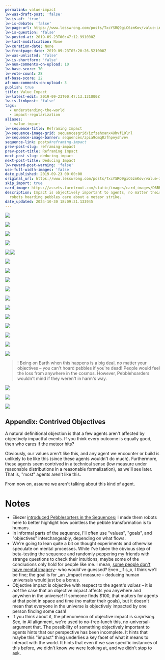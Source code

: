 ```yaml
---
permalink: value-impact
lw-was-draft-post: 'false'
lw-is-af: 'true'
lw-is-debate: 'false'
lw-page-url: https://www.lesswrong.com/posts/TxcYSRQ9giC6zmKov/value-impact
lw-is-question: 'false'
lw-posted-at: 2019-09-23T00:47:12.991000Z
lw-last-modification: None
lw-curation-date: None
lw-frontpage-date: 2019-09-23T05:20:26.521000Z
lw-was-unlisted: 'false'
lw-is-shortform: 'false'
lw-num-comments-on-upload: 10
lw-base-score: 70
lw-vote-count: 28
af-base-score: 22
af-num-comments-on-upload: 3
publish: true
title: Value Impact
lw-latest-edit: 2019-09-23T00:47:13.121000Z
lw-is-linkpost: 'false'
tags:
  - understanding-the-world
  - impact-regularization
aliases:
  - value-impact
lw-sequence-title: Reframing Impact
lw-sequence-image-grid: sequencesgrid/izfzehxanx48hvf10lnl
lw-sequence-image-banner: sequences/zpia9omq0zfhpeyshvev
sequence-link: posts#reframing-impact
prev-post-slug: reframing-impact
prev-post-title: Reframing Impact
next-post-slug: deducing-impact
next-post-title: Deducing Impact
lw-reward-post-warning: 'false'
use-full-width-images: 'false'
date_published: 2019-09-23 00:00:00
original_url: https://www.lesswrong.com/posts/TxcYSRQ9giC6zmKov/value-impact
skip_import: true
card_image: https://assets.turntrout.com/static/images/card_images/D6Bhmv6.png
description: Impact is objectively important to agents, no matter their goals. Even
  robots hoarding pebbles care about a meteor strike.
date_updated: 2024-10-30 18:09:31.133945
---
```





![](https://assets.turntrout.com/static/images/posts/lG9je1g.avif)

![](https://assets.turntrout.com/static/images/posts/1hJa51n.avif)

![](https://assets.turntrout.com/static/images/posts/geDXLLG.avif)

![](https://assets.turntrout.com/static/images/posts/zMxBlb0.avif)

![](https://assets.turntrout.com/static/images/posts/tupgltr.avif)![](https://assets.turntrout.com/static/images/posts/kNG5for.avif)

![](https://assets.turntrout.com/static/images/posts/BtzHnUq.avif)

![](https://assets.turntrout.com/static/images/posts/jaHW2pp.avif)

![](https://assets.turntrout.com/static/images/posts/MmtIR5e.avif)

![](https://assets.turntrout.com/static/images/posts/S1KiiUj.avif)

![](https://assets.turntrout.com/static/images/posts/9ZqUDO6.avif)

![](https://assets.turntrout.com/static/images/posts/TT61fRC.avif)

![](https://assets.turntrout.com/static/images/posts/JGA0KAj.avif)

![](https://assets.turntrout.com/static/images/posts/ZBG9SXA.avif)

![](https://assets.turntrout.com/static/images/posts/IhjRIpN.avif)

![](https://assets.turntrout.com/static/images/posts/lsJLMDk.avif)

![](https://assets.turntrout.com/static/images/posts/OBmQUKm.avif)

> ! Being on Earth when this happens is a big deal, no matter your objectives – you can't hoard pebbles if you're dead! People would feel the loss from anywhere in the cosmos. However, Pebblehoarders wouldn't mind if they weren't in harm's way.

![](https://assets.turntrout.com/static/images/posts/zKM6Bt9.avif)

![](https://assets.turntrout.com/static/images/posts/ZOAeuoe.avif)

![](https://assets.turntrout.com/static/images/posts/fzLD7kQ.avif)

## Appendix: Contrived Objectives

A natural definitional objection is that a few agents aren't affected by objectively impactful events. If you think every outcome is equally good, then who cares if the meteor hits?

Obviously, our values aren't like this, and any agent we encounter or build is unlikely to be like this (since these agents wouldn't do much). Furthermore, these agents seem contrived in a technical sense (low measure under reasonable distributions in a reasonable formalization), as we'll see later. That is, "most" agents aren't like this.

From now on, assume we aren't talking about this kind of agent.

# Notes

- Eliezer [introduced Pebblesorters in the Sequences](https://www.readthesequences.com/Sorting-Pebbles-Into-Correct-Heaps); I made them robots here to better highlight how pointless the pebble transformation is to humans.
- In informal parts of the sequence, I'll often use "values", "goals", and "objectives" interchangeably, depending on what flows.
- We're going to lean quite a bit on thought experiments and otherwise speculate on mental processes. While I've taken the obvious step of beta-testing the sequence and randomly peppering my friends with strange questions to check their intuitions, maybe some of the conclusions only hold for people like me. I mean, [some people don't have mental imagery](https://www.lesswrong.com/posts/baTWMegR42PAsH9qJ/generalizing-from-one-example)– who would've guessed? Even \_if s_o, I think we'll be fine; the goal is for \_an \_impact measure – deducing human universals would just be a bonus.
- Objective impact is objective with respect to the agent's _values_ – it is _not_ the case that an objective impact affects you anywhere and anywhen in the universe! If someone finds $100, that matters for agents at that point in space and time (no matter their goals), but it doesn't mean that everyone in the universe is objectively impacted by one person finding some cash!
- If you think about it, the phenomenon of objective impact is _surprising._ See, in AI alignment, we're used to no-free-lunch this, no-universal-argument that. The possibility of something objectively important to agents hints that our perspective has been incomplete. It hints that maybe this "impact" thing underlies a key facet of what it means to interact with the world. It hints that even if we saw specific instances of this before, we didn't know we were looking at, and we didn't stop to ask.
